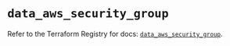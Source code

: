 # `data_aws_security_group`

Refer to the Terraform Registry for docs: [`data_aws_security_group`](https://registry.terraform.io/providers/hashicorp/aws/6.2.0/docs/data-sources/security_group).
